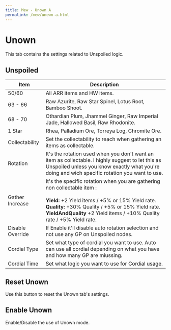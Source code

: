 ```yaml
---
title: Mew - Unown A
permalink: /mew/unown-a.html
---
```


# Unown
This tab contains the settings related to Unspoiled logic.

## Unspoiled

| Item | Description |
|-----------------|----------------------------------------------------------------------------------------------------------------------------------------------------------------------------------------------------|
| 50/60           | All ARR items and HW items.                                                                                                                                                                        |
| 63 - 66         | Raw Azurite, Raw Star Spinel, Lotus Root, Bamboo Shoot.                                                                                                                                            |
| 68 - 70         | Othardian Plum, Jhammel Ginger, Raw Imperial Jade, Hallowed Basil, Raw Rhodonite.                                                                                                                  |
| 1 Star          | Rhea, Palladium Ore, Torreya Log, Chromite Ore.                                                                                                                                                    |
| Collectability  | Set the collectability to reach when gathering an items as collectable.                                                                                                                            |
| Rotation        | It's the rotation used when you don't want an item as collectable. I highly suggest to let this as Unspoiled unless you know exactly what you're doing and wich specific rotation you want to use. |
| Gather Increase | It's the specific rotation when you are gathering non collectable item : <br><br>**Yield:** +2 Yield items / +5% or 15% Yield rate.<br>**Quality:** +30% Quality / +5% or 15% Yield rate.<br>**YieldAndQuality** +2 Yield items / +10% Quality rate / +5% Yield rate. |
| Disable Override | If Enable it'll disable auto rotation selection and not use any GP on Unspoiled nodes. |
| Cordial Type | Set what type of cordial you want to use. Auto can use all cordial depending on what you have and how many GP are miussing. |
| Cordial Time | Set what logic you want to use for Cordial usage. |

## Reset Unown
Use this button to reset the Unown tab's settings.

## Enable Unown
Enable/Disable the use of Unown mode.